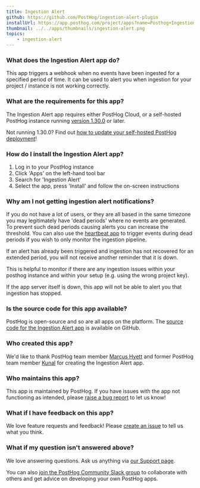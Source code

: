 ```yaml
---
title: Ingestion Alert
github: https://github.com/PostHog/ingestion-alert-plugin
installUrl: https://app.posthog.com/project/apps?name=Posthog+Ingestion+Alert+Plugin
thumbnail: ../../apps/thumbnails/ingestion-alert.png
topics:
    - ingestion-alert
---
```


### What does the Ingestion Alert app do?

This app triggers a webhook when no events have been ingested for a specified period of time. It can be used to alert you when ingestion for your project / instance is not working correctly.

### What are the requirements for this app?

The Ingestion Alert app requires either PostHog Cloud, or a self-hosted PostHog instance running [version 1.30.0](https://posthog.com/blog/the-posthog-array-1-30-0) or later.

Not running 1.30.0? Find out [how to update your self-hosted PostHog deployment](https://posthog.com/docs/runbook/upgrading-posthog)!

### How do I install the Ingestion Alert app?

1. Log in to your PostHog instance
2. Click 'Apps' on the left-hand tool bar
3. Search for 'Ingestion Alert'
4. Select the app, press 'Install' and follow the on-screen instructions

### Why am I not getting ingestion alert notifications?

If you do not have a lot of users, or they are all based in the same timezone you may legitimately have 'dead periods' where no events are generated. To prevent such dead periods causing alerts you can increase the threshold. You can also use the [heartbeat app](https://github.com/PostHog/posthog-heartbeat-plugin) to trigger events during dead periods if you wish to only monitor the ingestion pipeline.

If an alert has already been triggered and ingestion has not recovered for an extended period, you will not receive another reminder that it is down.

This is helpful to monitor if there are any ingestion issues within your posthog instance and within your setup (e.g. using the wrong project key).

If the app server itself is down, this app will not be able to alert you that ingestion has stopped.

### Is the source code for this app available?

PostHog is open-source and so are all apps on the platform. The [source code for the Ingestion Alert app](https://github.com/PostHog/ingestion-alert-plugin) is available on GitHub.

### Who created this app?

We'd like to thank PostHog team member [Marcus Hyett](https://github.com/marcushyett-ph) and former PostHog team member [Kunal](https://github.com/kpthatsme) for creating the Ingestion Alert app.

### Who maintains this app?

This app is maintained by PostHog. If you have issues with the app not functioning as intended, please [raise a bug report](https://github.com/PostHog/posthog/issues/new?assignees=&labels=bug&template=bug_report.md) to let us know!

### What if I have feedback on this app?

We love feature requests and feedback! Please [create an issue](https://github.com/PostHog/posthog/issues/new?assignees=&labels=enhancement%2C+feature&template=feature_request.md) to tell us what you think.

### What if my question isn't answered above?

We love answering questions. Ask us anything via [our Support page](/questions).

You can also [join the PostHog Community Slack group](/slack) to collaborate with others and get advice on developing your own PostHog apps.
